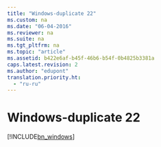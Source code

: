 ```yaml
---
title: "Windows-duplicate 22"
ms.custom: na
ms.date: "06-04-2016"
ms.reviewer: na
ms.suite: na
ms.tgt_pltfrm: na
ms.topic: "article"
ms.assetid: b422e6af-b45f-46b6-b54f-0b4825b3381a
caps.latest.revision: 2
ms.author: "edupont"
translation.priority.ht: 
  - "ru-ru"
---
```

# Windows-duplicate 22
[!INCLUDE[bn_windows](../../LocalFunctionalityForMicrosoftDynamicsNav2016/Australia/includes/bn_windows_md.md)]